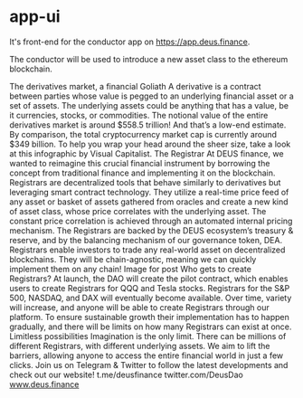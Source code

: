 # app-ui

It's front-end for the conductor app on https://app.deus.finance.


The conductor will be used to introduce a new asset class to the ethereum blockchain.

The derivatives market, a financial Goliath
A derivative is a contract between parties whose value is pegged to an underlying financial asset or a set of assets. The underlying assets could be anything that has a value, be it currencies, stocks, or commodities.
The notional value of the entire derivatives market is around $558.5 trillion! And that’s a low-end estimate. By comparison, the total cryptocurrency market cap is currently around $349 billion.
To help you wrap your head around the sheer size, take a look at this infographic by Visual Capitalist.
The Registrar
At DEUS finance, we wanted to reimagine this crucial financial instrument by borrowing the concept from traditional finance and implementing it on the blockchain.
Registrars are decentralized tools that behave similarly to derivatives but leveraging smart contract technology. They utilize a real-time price feed of any asset or basket of assets gathered from oracles and create a new kind of asset class, whose price correlates with the underlying asset. The constant price correlation is achieved through an automated internal pricing mechanism.
The Registrars are backed by the DEUS ecosystem’s treasury & reserve, and by the balancing mechanism of our governance token, DEA.
Registrars enable investors to trade any real-world asset on decentralized blockchains. They will be chain-agnostic, meaning we can quickly implement them on any chain!
Image for post
Who gets to create Registrars?
At launch, the DAO will create the pilot contract, which enables users to create Registrars for QQQ and Tesla stocks. Registrars for the S&P 500, NASDAQ, and DAX will eventually become available.
Over time, variety will increase, and anyone will be able to create Registrars through our platform. To ensure sustainable growth their implementation has to happen gradually, and there will be limits on how many Registrars can exist at once.
Limitless possibilities
Imagination is the only limit. There can be millions of different Registrars, with different underlying assets. We aim to lift the barriers, allowing anyone to access the entire financial world in just a few clicks.
Join us on Telegram & Twitter to follow the latest developments and check out our website!
t.me/deusfinance
twitter.com/DeusDao
www.deus.finance
